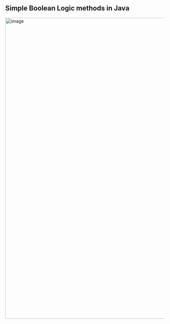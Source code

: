 ## Simple Boolean Logic methods in Java
<img width="937" height="954" alt="image" src="https://github.com/user-attachments/assets/9e32dfce-fa2a-48de-afd5-b41a68277473" />

